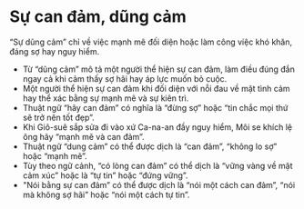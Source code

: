 # Sự can đảm, dũng cảm

“Sự dũng cảm” chỉ về việc mạnh mẽ đối diện hoặc làm công việc khó khăn, đáng sợ hay nguy hiểm. 
- Từ “dũng cảm” mô tả một người thể hiện sự can đảm, làm điều đúng đắn ngay cả khi cảm thấy sợ hãi hay áp lực muốn bỏ cuộc. 
- Một người thể hiện sự can đảm khi đối diện với nỗi đau về mặt tình cảm hay thể xác bằng sự mạnh mẽ và sự kiên trì.
- Thuật ngữ “hãy can đảm” có nghĩa là “đừng sợ” hoặc “tin chắc mọi thứ sẽ trở nên tốt đẹp”. 
- Khi Giô-suê sắp sửa đi vào xứ Ca-na-an đầy nguy hiểm, Môi se khích lệ ông hãy “mạnh mẽ và can đảm”. 
- Thuật ngữ “dung cảm” có thể được dịch là “can đảm”, “không lo sợ” hoặc “mạnh mẽ”.
- Tùy theo ngữ cảnh, “có lòng can đảm” có thể dịch là “vững vàng về mặt cảm xúc” hoặc là “tự tin” hoặc “đứng vững”.  
- "Nói bằng sự can đảm” có thể được dịch là “nói một cách can đảm”, “nói mà không sợ hãi” hoặc “nói một cách tự tin”.

